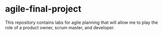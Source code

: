 # agile-final-project
This repository contains labs for agile planning that will allow me to play the role of a product owner, scrum master, and developer. 
